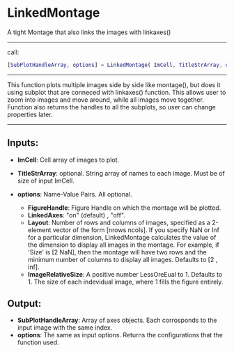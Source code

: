 # LinkedMontage
 A tight Montage that also links the images with linkaxes()

----

 call:
```MATLAB
[SubPlotHandleArray, options] = LinkedMontage( ImCell, TitleStrArray, options )
```

---

This function plots multiple images side by side like montage(), 
but does it using subplot that are conneced with linkaxes() function. This
allows user to zoom into images and move around, while all images move together.
Function also returns the handles to all the subplots, so user can change properties later.

---

## Inputs:
* **ImCell**: Cell array of images to plot.
* **TitleStrArray**: optional. String array of names to each image. Must be of size of input ImCell.
* **options**: Name-Value Pairs. All optional. 
   
  * **FigureHandle**: Figure Handle on which the montage will be plotted.
  * **LinkedAxes**: "on" (default) , "off".
  * **Layout**: Number of rows and columns of images, specified as a 2-element vector of the 
                form [nrows ncols]. If you specify NaN or Inf for a particular dimension, 
                LinkedMontage calculates the value of the dimension to display all images 
                in the montage. For example, if 'Size' is [2 NaN], then the montage will have
                two rows and the minimum number of columns to display all images.
                Defaults to [2 , inf].
   * **ImageRelativeSize**: A positive number LessOreEual to 1. Defaults to 1. The size of each indevidual image, where 1 fills the figure entirely.



## Output: 
* **SubPlotHandleArray**: Array of axes objects. Each corrosponds to the input image with the same index.
* **options**: The same as input options. Returns the configurations that the function used.
